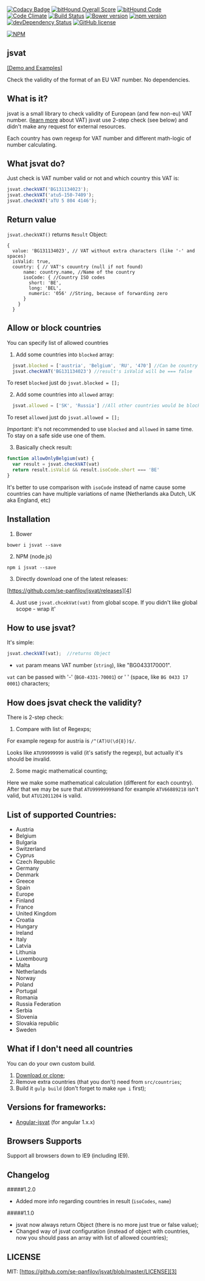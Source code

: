 [![Codacy Badge](https://api.codacy.com/project/badge/grade/874e7dce623149e18807bdc0a02671c2)](https://www.codacy.com/app/se-panfilov/jsvat)
[![bitHound Overall Score](https://www.bithound.io/github/se-panfilov/jsvat/badges/score.svg)](https://www.bithound.io/github/se-panfilov/jsvat) [![bitHound Code](https://www.bithound.io/github/se-panfilov/jsvat/badges/code.svg)](https://www.bithound.io/github/se-panfilov/jsvat)
[![Code Climate](https://codeclimate.com/github/se-panfilov/jsvat/badges/gpa.svg)](https://codeclimate.com/github/se-panfilov/jsvat)
[![Build Status](https://travis-ci.org/se-panfilov/jsvat.svg?branch=master)](https://travis-ci.org/se-panfilov/jsvat)
[![Bower version](https://badge.fury.io/bo/jsvat.svg)](http://badge.fury.io/bo/jsvat)
[![npm version](https://badge.fury.io/js/jsvat.svg)](http://badge.fury.io/js/jsvat)
[![devDependency Status](https://david-dm.org/se-panfilov/jsvat/dev-status.svg)](https://david-dm.org/se-panfilov/jsvat#info=devDependencies)
[![GitHub license](https://img.shields.io/github/license/mashape/apistatus.svg)](https://github.com/se-panfilov/jsvat/blob/master/LICENSE)

[![NPM](https://nodei.co/npm/jsvat.png?downloads=true&downloadRank=true&stars=true)](https://nodei.co/npm/jsvat/)


jsvat
-------

[[Demo and Examples]][2]

Check the validity of the format of an EU VAT number. No dependencies.

What is it?
--------

jsvat is a small library to check validity of European (and few non-eu) VAT number. ([learn more][1] about VAT)
jsvat use 2-step check (see below) and didn't make any request for external resources.

Each country has own regexp for VAT number and different math-logic of number calculating.

What jsvat do?
--------

Just check is VAT number valid or not and which country this VAT is:

  ```javascript
  jsvat.checkVAT('BG131134023'); 
  jsvat.checkVAT('atu5-150-7409');
  jsvat.checkVAT('aTU 5 804 4146');
  ```
  
Return value
---------
 
`jsvat.checkVAT()` returns `Result` Object:

```
{
  value: 'BG131134023', // VAT without extra characters (like '-' and spaces)
  isValid: true, 
  country: { // VAT's couuntry (null if not found)
      name: country.name, //Name of the country
      isoCode: { //Country ISO codes
        short: 'BE', 
        long: 'BEL',
        numeric: '056' //String, because of forwarding zero
      }
    }
  }
```

Allow or block countries
----------

You can specify list of allowed countries

1. Add some countries into `blocked` array:
```javascript
  jsvat.blocked = ['austria', 'Belgium', 'RU', '470'] //Can be country's name or iso code
  jsvat.checkVAT('BG131134023') //result's isValid will be === false
```

To reset `blocked` just do `jsvat.blocked = [];`


2. Add some countries into `allowed` array:
```javascript
  jsvat.allowed = ['SK', 'Russia'] //All other countries would be blocked
```

To reset `allowed` just do `jsvat.allowed = [];`

*Important:* it's not recommended to use `blocked` and `allowed` in same time. To stay on a safe side use one of them.

3. Basically check result:

```javascript
function allowOnlyBelgium(vat) {
  var result = jsvat.checkVAT(vat)
  return result.isValid && result.isoCode.short === 'BE'
}
```
It's better to use comparison with `isoCode` instead of name cause some countries can have multiple variations of name 
(Netherlands aka Dutch, UK aka England, etc)

  
Installation
----------

1. Bower

  `bower i jsvat --save`

2. NPM (node.js)

  `npm i jsvat --save`

3. Directly download one of the latest releases:

  [https://github.com/se-panfilov/jsvat/releases][4]

4. Just use `jsvat.chcekVat(vat)` from global scope.
  If you didn't like global scope - wrap it'

How to use jsvat?
-----
It's simple:

```javascript
jsvat.checkVAT(vat);  //returns Object
```

 - `vat` param means VAT number (`string`), like "BG0433170001".

  `vat` can be passed with '-' (`BG0-4331-70001`) or ' ' (space, like `BG 0433 17 0001`) characters;


How does jsvat check the validity?
---------

There is 2-step check:

1. Compare with list of Regexps;

  For example regexp for austria is `/^(AT)U(\d{8})$/`.

 Looks like `ATU99999999` is valid (it's satisfy the regexp), but actually it's should be invalid.

2. Some magic mathematical counting;

 Here we make some mathematical calculation (different for each country).
 After that we may be sure that `ATU99999999`and for example `ATV66889218` isn't valid, but `ATU12011204` is valid.

List of supported Countries:
---------

 - Austria
 - Belgium
 - Bulgaria
 - Switzerland
 - Cyprus
 - Czech Republic
 - Germany
 - Denmark
 - Greece
 - Spain
 - Europe
 - Finland
 - France
 - United Kingdom
 - Croatia
 - Hungary
 - Ireland
 - Italy
 - Latvia
 - Lithunia
 - Luxembourg
 - Malta
 - Netherlands
 - Norway
 - Poland
 - Portugal
 - Romania
 - Russia Federation
 - Serbia
 - Slovenia
 - Slovakia republic
 - Sweden

What if I don't need all countries
--------

You can do your own custom build.

 1. [Download or clone][5];
 2. Remove extra countries (that you don't) need from `src/countries`;
 3. Build it `gulp build` (don't forget to make `npm i` first);

Versions for frameworks:
--------

 - [Angular-jsvat][5] (for angular 1.x.x)

Browsers Supports
---------

Support all browsers down to IE9 (including IE9).

Changelog
--------

#####1.2.0
 - Added more info regarding countries in result (`isoCodes`, `name`)

#####1.1.0
  - jsvat now always return Object (there is no more just true or false value);
  - Changed way of jsvat configuration (instead of object with countries, now you should pass an array with list of allowed countries);

LICENSE
-------

MIT: [https://github.com/se-panfilov/jsvat/blob/master/LICENSE][3]

 [1]: https://en.wikipedia.org/wiki/VAT_identification_number
 [2]: https://se-panfilov.github.io/jsvat
 [3]: https://github.com/se-panfilov/jsvat/blob/master/LICENSE
 [4]: https://github.com/se-panfilov/jsvat/releases
 [5]: https://github.com/se-panfilov/angular-jsvat
